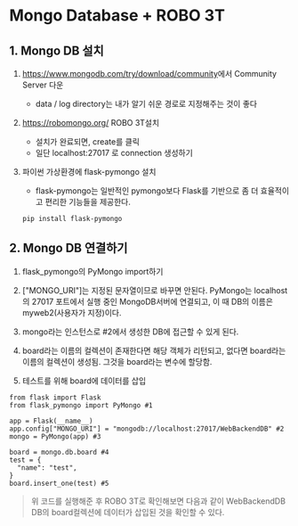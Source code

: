 # Mongo Database + ROBO 3T

## 1. Mongo DB 설치

1. <https://www.mongodb.com/try/download/community>에서 Community Server 다운

    - data / log directory는 내가 알기 쉬운 경로로 지정해주는 것이 좋다

2. <https://robomongo.org/> ROBO 3T설치

    - 설치가 완료되면, create를 클릭
    - 일단 localhost:27017 로 connection 생성하기

3. 파이썬 가상환경에 flask-pymongo 설치

    - flask-pymongo는 일반적인 pymongo보다 Flask를 기반으로 좀 더 효율적이고 편리한 기능들을 제공한다.
    ```
    pip install flask-pymongo
    ```

## 2. Mongo DB 연결하기

1. flask_pymongo의 PyMongo import하기

2. ["MONGO_URI"]는 지정된 문자열이므로 바꾸면 안된다. PyMongo는 localhost의 27017 포트에서 실행 중인 MongoDB서버에 연결되고, 이 때 DB의 이름은 myweb2(사용자가 지정)이다.

3. mongo라는 인스턴스로 #2에서 생성한 DB에 접근할 수 있게 된다.

4. board라는 이름의 컬렉션이 존재한다면 해당 객체가 리턴되고, 없다면 board라는 이름의 컬렉션이 생성됨. 그것을 board라는 변수에 할당함.

5. 테스트를 위해 board에 데이터를 삽입

```
from flask import Flask
from flask_pymongo import PyMongo #1

app = Flask(__name__)
app.config["MONGO_URI"] = "mongodb://localhost:27017/WebBackendDB" #2
mongo = PyMongo(app) #3

board = mongo.db.board #4
test = { 
  "name": "test",
}
board.insert_one(test) #5
```

> 위 코드를 실행해준 후 ROBO 3T로 확인해보면 다음과 같이 WebBackendDB DB의 board컬렉션에 데이터가 삽입된 것을 확인할 수 있다.
